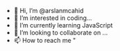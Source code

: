 - 👋 Hi, I’m @arslanmcahid
- 👀 I’m interested in coding...
- 🌱 I’m currently learning JavaScript
- 💞️ I’m looking to collaborate on ...
- 📫 How to reach me "

<!---
arslanmcahid/arslanmcahid is a ✨ special ✨ repository because its `README.md` (this file) appears on your GitHub profile.
You can click the Preview link to take a look at your changes.
--->
